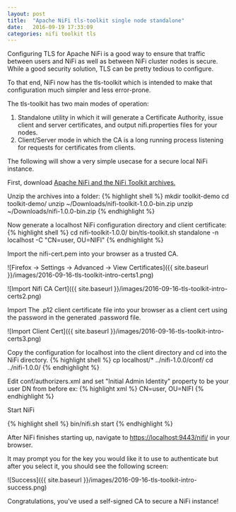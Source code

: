 ```yaml
---
layout: post
title:  "Apache NiFi tls-toolkit single node standalone"
date:   2016-09-19 17:33:09
categories: nifi toolkit tls
---
```

Configuring TLS for Apache NiFi is a good way to ensure that traffic between users and NiFi as well as between NiFi cluster nodes is secure.  While a good security solution, TLS can be pretty tedious to configure.

To that end, NiFi now has the tls-toolkit which is intended to make that configuration much simpler and less error-prone.

The tls-toolkit has two main modes of operation:

1. Standalone utility in which it will generate a Certificate Authority, issue client and server certificates, and  output nifi.properties files for your nodes.
2. Client/Server mode in which the CA is a long running process listening for requests for certificates from clients.

The following will show a very simple usecase for a secure local NiFi instance.

First, download [Apache NiFi and the NiFi Toolkit archives.][nifidownload]

Unzip the archives into a folder:
{% highlight shell %}
mkdir toolkit-demo
cd toolkit-demo/
unzip ~/Downloads/nifi-toolkit-1.0.0-bin.zip
unzip ~/Downloads/nifi-1.0.0-bin.zip
{% endhighlight %}

Now generate a localhost NiFi configuration directory and client certificate:
{% highlight shell %}
cd nifi-toolkit-1.0.0/
bin/tls-toolkit.sh standalone -n localhost -C "CN=user, OU=NIFI"
{% endhighlight %}

Import the nifi-cert.pem into your browser as a trusted CA.

![Firefox -> Settings -> Advanced -> View Certificates]({{ site.baseurl }}/images/2016-09-16-tls-toolkit-intro-certs1.png)

![Import Nifi CA Cert]({{ site.baseurl }}/images/2016-09-16-tls-toolkit-intro-certs2.png)

Import The .p12 client certificate file into your browser as a client cert using the password in the generated .password file.

![Import Client Cert]({{ site.baseurl }}/images/2016-09-16-tls-toolkit-intro-certs3.png)

Copy the configuration for localhost into the client directory and cd into the NiFi directory.
{% highlight shell %}
cp localhost/* ../nifi-1.0.0/conf/
cd ../nifi-1.0.0/
{% endhighlight %}

Edit conf/authorizers.xml and set "Initial Admin Identity" property to be your user DN from before ex:
{% highlight xml %}
<property name="Initial Admin Identity">CN=user, OU=NIFI</property>
{% endhighlight %}

Start NiFi

{% highlight shell %}
bin/nifi.sh start
{% endhighlight %}

After NiFi finishes starting up, navigate to <https://localhost:9443/nifi/> in your browser.

It may prompt you for the key you would like it to use to authenticate but after you select it, you should see the following screen:

![Success]({{ site.baseurl }}/images/2016-09-16-tls-toolkit-intro-success.png)

Congratulations, you've used a self-signed CA to secure a NiFi instance!

[nifidownload]:https://nifi.apache.org/download.html

